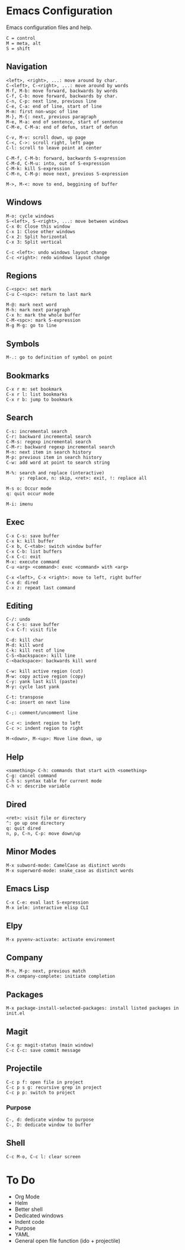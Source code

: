 # Emacs Configuration
Emacs configuration files and help.

```
C = control
M = meta, alt
S = shift
```

## Navigation
```
<left>, <right>, ...: move around by char.
C-<left>, C-<right>, ...: move around by words
M-f, M-b: move forward, backwards by words
C-f, C-b: move forward, backwards by char.
C-n, C-p: next line, previous line
C-e, C-a: end of line, start of line
M-m: first non-wspc of line
M-}, M-{: next, previous paragraph
M-e, M-a: end of sentence, start of sentence
C-M-e, C-M-a: end of defun, start of defun

C-v, M-v: scroll down, up page
C-<, C->: scroll right, left page
C-l: scroll to leave point at center

C-M-f, C-M-b: forward, backwards S-expression
C-M-d, C-M-u: into, out of S-expression
C-M-k: kill S-expression
C-M-n, C-M-p: move next, previous S-expression

M->, M-<: move to end, beggining of buffer
```

## Windows
```
M-o: cycle windows
S-<left>, S-<right>, ...: move between windows
C-x 0: Close this window
C-x 1: Close other windows
C-x 2: Split horizontal
C-x 3: Split vertical

C-c <left>: undo windows layout change
C-c <right>: redo windows layout change
```

## Regions
```
C-<spc>: set mark
C-u C-<spc>: return to last mark

M-@: mark next word
M-h: mark next paragraph
C-x h: mark the whole buffer
C-M-<spc>: mark S-expression
M-g M-g: go to line
```

## Symbols
```
M-.: go to definition of symbol on point
```

## Bookmarks
```
C-x r m: set bookmark
C-x r l: list bookmarks
C-x r b: jump to bookmark
```

## Search
```
C-s: incremental search
C-r: backward incremental search
C-M-s: regexp incremental search
C-M-r: backward regexp incremental search
M-n: next item in search history
M-p: previous item in search history
C-w: add word at point to search string

M-%: search and replace (interactive)
     y: replace, n: skip, <ret>: exit, !: replace all

M-s o: Occur mode
q: quit occur mode

M-i: imenu
```

## Exec
```
C-x C-s: save buffer
C-x k: kill buffer
C-x b, C-<tab>: switch window buffer
C-x C-b: list buffers
C-x C-c: exit
M-x: execute command
C-u <arg> <command>: exec <command> with <arg>

C-x <left>, C-x <right>: move to left, right buffer
C-x d: dired
C-x z: repeat last command
```

## Editing
```
C-/: undo
C-x C-s: save buffer
C-x C-f: visit file

C-d: kill char
M-d: kill word
C-k: kill rest of line
C-S-<backspace>: kill line
C-<backspace>: backwards kill word

C-w: kill active region (cut)
M-w: copy active region (copy)
C-y: yank last kill (paste)
M-y: cycle last yank

C-t: transpose
C-o: insert on next line

C-;: comment/uncomment line

C-c <: indent region to left
C-c >: indent region to right

M-<down>, M-<up>: Move line down, up
```

## Help
```
<something> C-h: commands that start with <something>
C-g: cancel command
C-h s: syntax table for current mode
C-h v: describe variable
```

## Dired
```
<ret>: visit file or directory
^: go up one directory
q: quit dired
n, p, C-n, C-p: move down/up
```

## Minor Modes
```
M-x subword-mode: CamelCase as distinct words
M-x superword-mode: snake_case as distinct words
```

## Emacs Lisp
```
C-x C-e: eval last S-expression
M-x ielm: interactive elisp CLI
```

## Elpy
```
M-x pyvenv-activate: activate environment
```

## Company
```
M-n, M-p: next, previous match
M-x company-complete: initiate completion
```

## Packages
```
M-x package-install-selected-packages: install listed packages in init.el
```

## Magit
```
C-x g: magit-status (main window)
C-c C-c: save commit message
```

## Projectile
```
C-c p f: open file in project
C-c p s g: recursive grep in project
C-c p p: switch to project
```

### Purpose
```
C-, d: dedicate window to purpose
C-, D: dedicate window to buffer
```

## Shell
```
C-c M-o, C-c l: clear screen
```

# To Do
- Org Mode
- Helm
- Better shell
- Dedicated windows
- Indent code
- Purpose
- YAML
- General open file function (ido + projectile)

